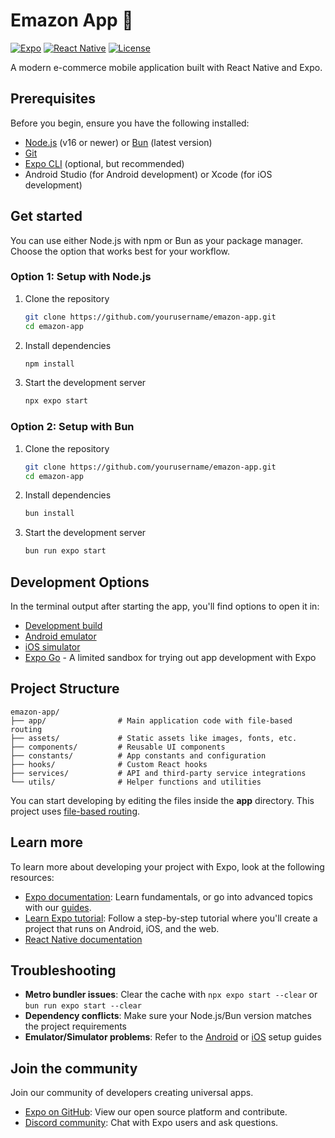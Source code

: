 # Emazon App 🛒

[![Expo](https://img.shields.io/badge/Expo-SDK-blue)](https://expo.dev)
[![React Native](https://img.shields.io/badge/React%20Native-Latest-green)](https://reactnative.dev)
[![License](https://img.shields.io/badge/License-MIT-yellow)](LICENSE)

A modern e-commerce mobile application built with React Native and Expo.

## Prerequisites

Before you begin, ensure you have the following installed:
- [Node.js](https://nodejs.org/) (v16 or newer) or [Bun](https://bun.sh/) (latest version)
- [Git](https://git-scm.com/)
- [Expo CLI](https://docs.expo.dev/workflow/expo-cli/) (optional, but recommended)
- Android Studio (for Android development) or Xcode (for iOS development)

## Get started

You can use either Node.js with npm or Bun as your package manager. Choose the option that works best for your workflow.

### Option 1: Setup with Node.js

1. Clone the repository
   ```bash
   git clone https://github.com/yourusername/emazon-app.git
   cd emazon-app
   ```

2. Install dependencies
   ```bash
   npm install
   ```

3. Start the development server
   ```bash
   npx expo start
   ```

### Option 2: Setup with Bun

1. Clone the repository
   ```bash
   git clone https://github.com/yourusername/emazon-app.git
   cd emazon-app
   ```

2. Install dependencies
   ```bash
   bun install
   ```

3. Start the development server
   ```bash
   bun run expo start
   ```

## Development Options

In the terminal output after starting the app, you'll find options to open it in:

- [Development build](https://docs.expo.dev/develop/development-builds/introduction/)
- [Android emulator](https://docs.expo.dev/workflow/android-studio-emulator/)
- [iOS simulator](https://docs.expo.dev/workflow/ios-simulator/)
- [Expo Go](https://expo.dev/go) - A limited sandbox for trying out app development with Expo

## Project Structure

```
emazon-app/
├── app/                # Main application code with file-based routing
├── assets/             # Static assets like images, fonts, etc.
├── components/         # Reusable UI components
├── constants/          # App constants and configuration
├── hooks/              # Custom React hooks
├── services/           # API and third-party service integrations
└── utils/              # Helper functions and utilities
```

You can start developing by editing the files inside the **app** directory. This project uses [file-based routing](https://docs.expo.dev/router/introduction).

## Learn more

To learn more about developing your project with Expo, look at the following resources:

- [Expo documentation](https://docs.expo.dev/): Learn fundamentals, or go into advanced topics with our [guides](https://docs.expo.dev/guides).
- [Learn Expo tutorial](https://docs.expo.dev/tutorial/introduction/): Follow a step-by-step tutorial where you'll create a project that runs on Android, iOS, and the web.
- [React Native documentation](https://reactnative.dev/docs/getting-started)

## Troubleshooting

- **Metro bundler issues**: Clear the cache with `npx expo start --clear` or `bun run expo start --clear`
- **Dependency conflicts**: Make sure your Node.js/Bun version matches the project requirements
- **Emulator/Simulator problems**: Refer to the [Android](https://docs.expo.dev/workflow/android-studio-emulator/) or [iOS](https://docs.expo.dev/workflow/ios-simulator/) setup guides

## Join the community

Join our community of developers creating universal apps.

- [Expo on GitHub](https://github.com/expo/expo): View our open source platform and contribute.
- [Discord community](https://chat.expo.dev): Chat with Expo users and ask questions.
